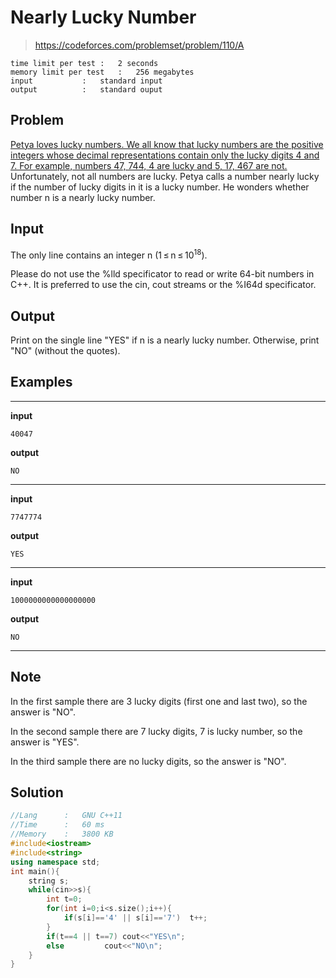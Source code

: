 # Nearly Lucky Number
> https://codeforces.com/problemset/problem/110/A
```
time limit per test	:	2 seconds
memory limit per test	:	256 megabytes
input			:	standard input
output			:	standard ouput
```
## Problem
<u>Petya loves lucky numbers. We all know that lucky numbers are the positive integers whose decimal representations contain only the lucky digits 4 and 7. For example, numbers 47, 744, 4 are lucky and 5, 17, 467 are not.</u>  
Unfortunately, not all numbers are lucky. Petya calls a number nearly lucky if the number of lucky digits in it is a lucky number. He wonders whether number n is a nearly lucky number.

## Input
The only line contains an integer n (1 ≤ n ≤ 10<sup>18</sup>).

Please do not use the %lld specificator to read or write 64-bit numbers in С++. It is preferred to use the cin, cout streams or the %I64d specificator.

## Output
Print on the single line "YES" if n is a nearly lucky number. Otherwise, print "NO" (without the quotes).
## Examples
---
**input**
```
40047
```
**output**
```
NO
```
---
**input**
```
7747774
```
**output**
```
YES
```
---
**input**
```
1000000000000000000
```
**output**
```
NO
```
---
## Note
In the first sample there are 3 lucky digits (first one and last two), so the answer is "NO".

In the second sample there are 7 lucky digits, 7 is lucky number, so the answer is "YES".

In the third sample there are no lucky digits, so the answer is "NO".
## Solution
```c++
//Lang		:	GNU C++11
//Time		:	60 ms
//Memory	:	3800 KB
#include<iostream>
#include<string>
using namespace std;
int main(){
	string s;
	while(cin>>s){
		int t=0;
		for(int i=0;i<s.size();i++){
			if(s[i]=='4' || s[i]=='7')	t++;
		}
		if(t==4 || t==7) cout<<"YES\n";
		else		 cout<<"NO\n";
	}
}
```
